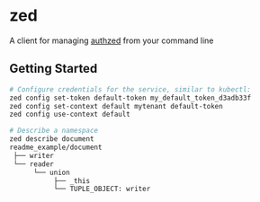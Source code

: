 # zed

A client for managing [authzed] from your command line

[authzed]: https://authzed.com

## Getting Started

```sh 
# Configure credentials for the service, similar to kubectl:
zed config set-token default-token my_default_token_d3adb33f
zed config set-context default mytenant default-token
zed config use-context default

# Describe a namespace
zed describe document
readme_example/document
 ├── writer
 └── reader
      └── union
           ├── _this
           └── TUPLE_OBJECT: writer
```
